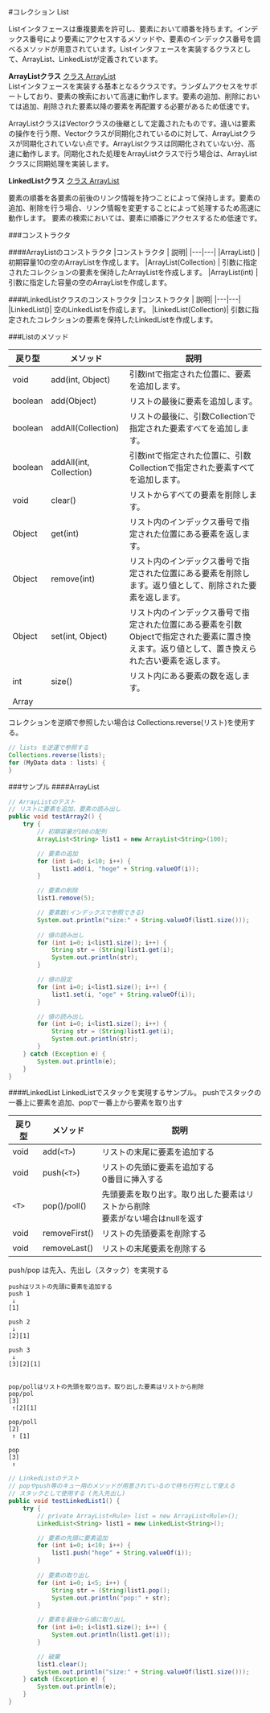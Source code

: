 #コレクション List

Listインタフェースは重複要素を許可し、要素において順番を持ちます。インデックス番号により要素にアクセスするメソッドや、要素のインデックス番号を調べるメソッドが用意されています。Listインタフェースを実装するクラスとして、ArrayList、LinkedListが定義されています。

**ArrayListクラス**
[クラス ArrayList](https://docs.oracle.com/javase/jp/7/api/java/util/ArrayList.html)  
Listインタフェースを実装する基本となるクラスです。ランダムアクセスをサポートしており、要素の検索において高速に動作します。要素の追加、削除においては追加、削除された要素以降の要素を再配置する必要があるため低速です。

ArrayListクラスはVectorクラスの後継として定義されたものです。違いは要素の操作を行う際、Vectorクラスが同期化されているのに対して、ArrayListクラスが同期化されていない点です。ArrayListクラスは同期化されていない分、高速に動作します。同期化された処理をArrayListクラスで行う場合は、ArrayListクラスに同期処理を実装します。

**LinkedListクラス**
[クラス ArrayList](https://docs.oracle.com/javase/jp/7/api/java/util/LinkedList.html)  

要素の順番を各要素の前後のリンク情報を持つことによって保持します。要素の追加、削除を行う場合、リンク情報を変更することによって処理するため高速に動作します。 要素の検索においては、要素に順番にアクセスするため低速です。


###コンストラクタ

####ArrayListのコンストラクタ
|コンストラクタ | 説明|
|---|---|
|ArrayList() | 初期容量10の空のArrayListを作成します。
|ArrayList(Collection) | 引数に指定されたコレクションの要素を保持したArrayListを作成します。
|ArrayList(int) | 引数に指定した容量の空のArrayListを作成します。

####LinkedListクラスのコンストラクタ
|コンストラクタ | 説明|
|---|---|
|LinkedList()|	空のLinkedListを作成します。
|LinkedList(Collection)|	引数に指定されたコレクションの要素を保持したLinkedListを作成します。


###Listのメソッド

|戻り型|	メソッド|	説明|
|---|---|---|
|void|add(int, Object)|引数intで指定された位置に、要素を追加します。
|boolean|add(Object)|リストの最後に要素を追加します。
|boolean|addAll(Collection)|リストの最後に、引数Collectionで指定された要素すべてを追加します。
|boolean|addAll(int, Collection)|	引数intで指定された位置に、引数Collectionで指定された要素すべてを追加します。
|void|clear()|リストからすべての要素を削除します。
|Object|get(int)|リスト内のインデックス番号で指定された位置にある要素を返します。
|Object	|remove(int)|リスト内のインデックス番号で指定された位置にある要素を削除します。返り値として、削除された要素を返します。
|Object|set(int, Object)|	リスト内のインデックス番号で指定された位置にある要素を引数Objectで指定された要素に置き換えます。返り値として、置き換えられた古い要素を返します。
|int|size()|リスト内にある要素の数を返します。
|Array<T>


コレクションを逆順で参照したい場合は Collections.reverse(リスト)を使用する。

```java
// lists を逆運で参照する
Collections.reverse(lists);
for (MyData data : lists) {
}
```

###サンプル
####ArrayList

```java
// ArrayListのテスト
// リストに要素を追加、要素の読み出し
public void testArray2() {
    try {
        // 初期容量が100の配列
        ArrayList<String> list1 = new ArrayList<String>(100);

        // 要素の追加
        for (int i=0; i<10; i++) {
            list1.add(i, "hoge" + String.valueOf(i));
        }

        // 要素の削除
        list1.remove(5);

        // 要素数(インデックスで参照できる)
        System.out.println("size:" + String.valueOf(list1.size()));
        
        // 値の読み出し
        for (int i=0; i<list1.size(); i++) {
            String str = (String)list1.get(i);
            System.out.println(str);
        }

        // 値の設定
        for (int i=0; i<list1.size(); i++) {
            list1.set(i, "oge" + String.valueOf(i));
        }

        // 値の読み出し
        for (int i=0; i<list1.size(); i++) {
            String str = (String)list1.get(i);
            System.out.println(str);
        }
    } catch (Exception e) {
        System.out.println(e);
    }       
}
```

####LinkedList
LinkedListでスタックを実現するサンプル。
pushでスタックの一番上に要素を追加、popで一番上から要素を取り出す

|戻り型|	メソッド|	説明|
|---|---|---|
|void|add(`<T>`)|リストの末尾に要素を追加する
|void|push(`<T>`)|リストの先頭に要素を追加する<br>0番目に挿入する|
|`<T>`|pop()/poll()|先頭要素を取り出す。取り出した要素はリストから削除<br>要素がない場合はnullを返す|
|void|removeFirst()|リストの先頭要素を削除する|
|void|removeLast()|リストの末尾要素を削除する|

push/pop は先入、先出し（スタック）を実現する
~~~
pushはリストの先頭に要素を追加する
push 1
 ↓
[1]

push 2
 ↓
[2][1]

push 3
 ↓
[3][2][1]


pop/pollはリストの先頭を取り出す。取り出した要素はリストから削除
pop/pol
[3]
 ↑[2][1] 
 
pop/poll
[2]
 ↑ [1]

pop
[3]
 ↑
~~~

```java
// LinkedListのテスト
// popやpush等のキュー用のメソッドが用意されているので待ち行列として使える
// スタックとして使用する (先入先出し)
public void testLinkedList1() {
    try {
        // private ArrayList<Rule> list = new ArrayList<Rule>();
        LinkedList<String> list1 = new LinkedList<String>();

        // 要素の先頭に要素追加
        for (int i=0; i<10; i++) {
            list1.push("hoge" + String.valueOf(i));
        }
        
        // 要素の取り出し
        for (int i=0; i<5; i++) {
            String str = (String)list1.pop();
            System.out.println("pop:" + str);
        }

        // 要素を最後から順に取り出し
        for (int i=0; i<list1.size(); i++) {
            System.out.println(list1.get(i));
        }

        // 破棄
        list1.clear();
        System.out.println("size:" + String.valueOf(list1.size()));
    } catch (Exception e) {
        System.out.println(e);
    }       
}
```

